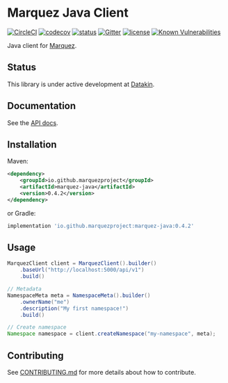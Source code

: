 # Marquez Java Client

[![CircleCI](https://circleci.com/gh/MarquezProject/marquez-java/tree/master.svg?style=shield)](https://circleci.com/gh/MarquezProject/marquez-java/tree/master) 
[![codecov](https://codecov.io/gh/MarquezProject/marquez-java/branch/master/graph/badge.svg)](https://codecov.io/gh/MarquezProject/marquez-java/branch/master)
[![status](https://img.shields.io/badge/status-WIP-yellow.svg)](#status)
[![Gitter](https://badges.gitter.im/Join%20Chat.svg)](https://gitter.im/marquez-project/community)
[![license](https://img.shields.io/badge/license-Apache_2.0-blue.svg)](https://raw.githubusercontent.com/MarquezProject/marquez-java/master/LICENSE)
[![Known Vulnerabilities](https://snyk.io/test/github/MarquezProject/marquez-java/badge.svg)](https://snyk.io/test/github/MarquezProject/marquez-java)

Java client for [Marquez](https://github.com/MarquezProject/marquez).

## Status

This library is under active development at [Datakin](https://twitter.com/DatakinHQ). 

## Documentation

See the [API docs](https://marquezproject.github.io/marquez/openapi.html).

## Installation

Maven:

```xml
<dependency>
    <groupId>io.github.marquezproject</groupId>
    <artifactId>marquez-java</artifactId>
    <version>0.4.2</version>
</dependency>
```

or Gradle:

```groovy
implementation 'io.github.marquezproject:marquez-java:0.4.2'
```

## Usage

```java
MarquezClient client = MarquezClient().builder()
    .baseUrl("http://localhost:5000/api/v1")
    .build()

// Metadata
NamespaceMeta meta = NamespaceMeta().builder()
    .ownerName("me")
    .description("My first namespace!")
    .build()

// Create namespace 
Namespace namespace = client.createNamespace("my-namespace", meta);
```

## Contributing

See [CONTRIBUTING.md](https://github.com/MarquezProject/marquez-java/blob/master/CONTRIBUTING.md) for more details about how to contribute.
